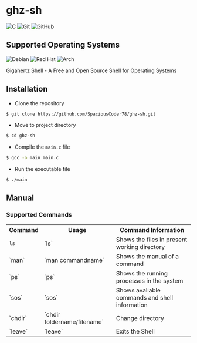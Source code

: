 # ghz-sh

![C](https://img.shields.io/badge/c-%2300599C.svg?style=for-the-badge&logo=c&logoColor=white)
![Git](https://img.shields.io/badge/git-%23F05033.svg?style=for-the-badge&logo=git&logoColor=white)
![GitHub](https://img.shields.io/badge/github-%23121011.svg?style=for-the-badge&logo=github&logoColor=white)

## Supported Operating Systems
![Debian](https://img.shields.io/badge/Debian-D70A53?style=for-the-badge&logo=debian&logoColor=white)
![Red Hat](https://img.shields.io/badge/Red%20Hat-EE0000?style=for-the-badge&logo=redhat&logoColor=white)
![Arch](https://img.shields.io/badge/Arch%20Linux-1793D1?logo=arch-linux&logoColor=fff&style=for-the-badge)

Gigahertz Shell - A Free and Open Source Shell for Operating Systems

## Installation

- Clone the repository
```bash
$ git clone https://github.com/SpaciousCoder78/ghz-sh.git
```
- Move to project directory
```bash
$ cd ghz-sh
```
- Compile the `main.c` file
```bash
$ gcc -o main main.c
```
- Run the executable file
```bash
$ ./main
```

## Manual

### Supported Commands

<table>
  <!--Table head-->
  <tr>
    <th>Command</th>
    <th>Usage</th>
    <th>Command Information</th>
  </tr>
  <!--ls-->
  <tr>
    <td><code>ls</code></td>
    <td>`ls`</td>
    <td>Shows the files in present working directory</td>
  </tr>
  <!--man-->
  <tr>
    <td>`man`</td>
    <td>`man commandname`</td>
    <td>Shows the manual of a command</td>
  </tr>
  <!--ps-->
  <tr>
    <td>`ps`</td>
    <td>`ps`</td>
    <td>Shows the running processes in the system</td>
  </tr>
  <!--sos-->
  <tr>
    <td>`sos`</td>
    <td>`sos`</td>
    <td>Shows avaliable commands and shell information</td>
  </tr>
  <!--chdir-->
  <tr>
    <td>`chdir`</td>
    <td>`chdir foldername/filename`</td>
    <td>Change directory</td>
  </tr>
  <!--leave-->
  <tr>
    <td>`leave`</td>
    <td>`leave`</td>
    <td>Exits the Shell</td>
  </tr>
</table>
  

